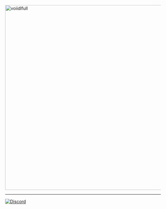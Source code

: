 <img src="https://github.com/user-attachments/assets/3483a538-ec3f-41fa-b4b5-ed56c08ce067" alt="voiidlfull" width="600"/>

---------

[![Discord](https://img.shields.io/discord/1184575618541686794?color=blueviolet&logo=discord&style=for-the-badge "Join to Voiid Studios' Discord Server")](https://discord.gg/vNJbmKQTxv)

